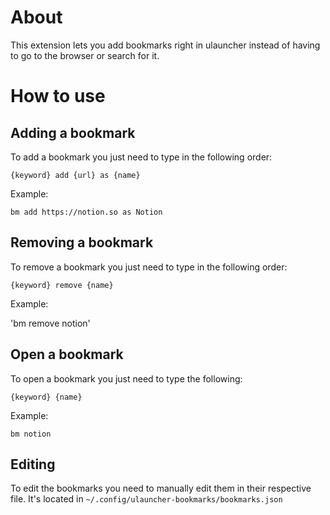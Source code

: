 # About
This extension lets you add bookmarks right in ulauncher instead of having to go to the browser or search for it.


# How to use
## Adding a bookmark
To add a bookmark you just need to type in the following order:

`{keyword} add {url} as {name}`

Example: 

`bm add https://notion.so as Notion`


## Removing a bookmark
To remove a bookmark you just need to type in the following order:

`{keyword} remove {name}`

Example:

'bm remove notion'


## Open a bookmark
To open a bookmark you just need to type the following:

`{keyword} {name}`

Example:

`bm notion`


## Editing 
To edit the bookmarks you need to manually edit them in their respective file. It's located in `~/.config/ulauncher-bookmarks/bookmarks.json`


